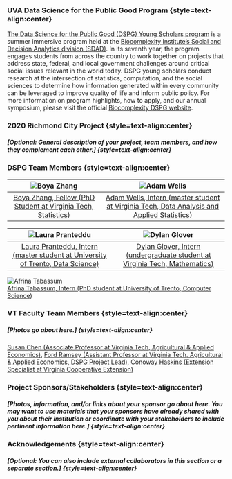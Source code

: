 ### UVA Data Science for the Public Good Program {style=text-align:center}

[The Data Science for the Public Good (DSPG) Young Scholars program](https://biocomplexity.virginia.edu/social-decision-analytics/dspg-program) is a summer immersive program held at the [Biocomplexity Institute’s Social and Decision Analytics division (SDAD)](https://biocomplexity.virginia.edu/social-decision-analytics). In its seventh year, the program engages students from across the country to work together on projects that address state, federal, and local government challenges around critical social issues relevant in the world today. DSPG young scholars conduct research at the intersection of statistics, computation, and the social sciences to determine how information generated within every community can be leveraged to improve quality of life and inform public policy. For more information on program highlights, how to apply, and our annual symposium, please visit the official [Biocomplexity DSPG website]((https://biocomplexity.virginia.edu/social-decision-analytics/dspg-program)).

### 2020 Richmond City Project {style=text-align:center}

##### [Optional: General description of your project, team members, and how they complement each other.] {style=text-align:center}

### DSPG Team Members {style=text-align:center}


![Boya Zhang](/team_files/Boya.Zhang.VT.jpg)  |  ![Adam Wells](/team_files/Adam.Wells.VT.jpg)
:-----------------------------------------:|:-----------------------------------------:
[Boya Zhang, Fellow (PhD Student at Virginia Tech, Statistics)](https://github.com/boya66)        |  [Adam Wells, Intern (master student at Virginia Tech, Data Analysis and Applied Statistics)](https://github.com/wellay01)



![Laura Pranteddu](/team_files/Laura.Pranteddu.VT.JPG)  |  ![Dylan Glover](/team_files/Dylan.Glover.VT.jpg)
:-----------------------------------------:|:-----------------------------------------:
[Laura Pranteddu, Intern (master student at University of Trento, Data Science)](https://github.com/lp9kh)            |  [Dylan Glover, Intern (undergraduate student at Virginia Tech, Mathematics)](https://github.com/tkgrant)

![Afrina Tabassum](/team_files/Afrina.Tabassum.VT.jpg)  
[Afrina Tabassum, Intern (PhD student at University of Trento, Computer Science)](https://github.com/afrinaVT)            

### VT Faculty Team Members {style=text-align:center}

##### [Photos go about here.] {style=text-align:center} 

[Susan Chen (Associate Professor at Virginia Tech, Agricultural & Applied Economics)](https://aaec.vt.edu/people/faculty/chen-susan.html), [Ford Ramsey (Assistant Professor at Virginia Tech, Agricultural & Applied Economics, DSPG Project Lead)](https://aaec.vt.edu/people/faculty/ramsey-ford.html), [Conoway Haskins (Extension Specialist at Virginia Cooperative Extension)](https://ext.vt.edu/community-leadership/people/conaway-haskins.html)

### Project Sponsors/Stakeholders {style=text-align:center}

##### [Photos, information, and/or links about your sponsor go about here. You may want to use materials that your sponsors have already shared with you about their institution or coordinate with your stakeholders to include pertinent information here.] {style=text-align:center}

### Acknowledgements {style=text-align:center}

##### [Optional: You can also include external collaborators in this section or a separate section.] {style=text-align:center}

